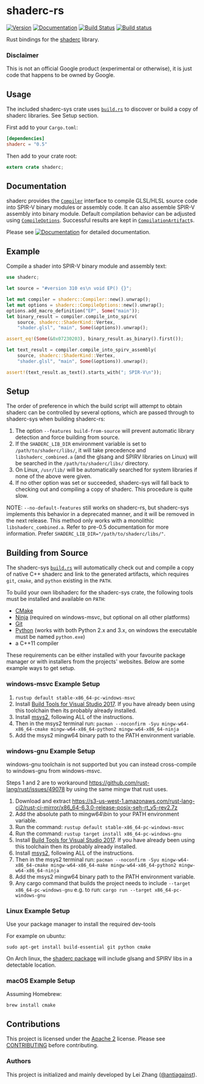 shaderc-rs
==========

[![Version](https://img.shields.io/crates/v/shaderc.svg)](https://crates.io/crates/shaderc)
[![Documentation](https://docs.rs/shaderc/badge.svg)](https://docs.rs/shaderc)
[![Build Status](https://travis-ci.org/google/shaderc-rs.svg?branch=master)](https://travis-ci.org/google/shaderc-rs)
[![Build status](https://ci.appveyor.com/api/projects/status/3la8yk6cgkh4jhu3/branch/master?svg=true)](https://ci.appveyor.com/project/antiagainst/shaderc-rs/branch/master)

Rust bindings for the [shaderc][shaderc] library.

### Disclaimer

This is not an official Google product (experimental or otherwise), it is just
code that happens to be owned by Google.

Usage
-----

The included shaderc-sys crate uses [`build.rs`](shaderc-sys/build/build.rs) to
discover or build a copy of shaderc libraries.  See Setup section.

First add to your `Cargo.toml`:

```toml
[dependencies]
shaderc = "0.5"
```

Then add to your crate root:

```rust
extern crate shaderc;
```

Documentation
-------------

shaderc provides the [`Compiler`][doc-compiler] interface to compile GLSL/HLSL
source code into SPIR-V binary modules or assembly code. It can also assemble
SPIR-V assembly into binary module. Default compilation behavior can be
adjusted using [`CompileOptions`][doc-options]. Successful results are kept in
[`CompilationArtifact`][doc-artifact]s.

Please see
[![Documentation](https://docs.rs/shaderc/badge.svg)](https://docs.rs/shaderc)
for detailed documentation.

Example
-------

Compile a shader into SPIR-V binary module and assembly text:

```rust
use shaderc;

let source = "#version 310 es\n void EP() {}";

let mut compiler = shaderc::Compiler::new().unwrap();
let mut options = shaderc::CompileOptions::new().unwrap();
options.add_macro_definition("EP", Some("main"));
let binary_result = compiler.compile_into_spirv(
    source, shaderc::ShaderKind::Vertex,
    "shader.glsl", "main", Some(&options)).unwrap();

assert_eq!(Some(&0x07230203), binary_result.as_binary().first());

let text_result = compiler.compile_into_spirv_assembly(
    source, shaderc::ShaderKind::Vertex,
    "shader.glsl", "main", Some(&options)).unwrap();

assert!(text_result.as_text().starts_with("; SPIR-V\n"));
```

Setup
-----

The order of preference in which the build script will attempt to obtain
shaderc can be controlled by several options, which are passed through to
shaderc-sys when building shaderc-rs:

1. The option `--features build-from-source` will prevent automatic library
   detection and force building from source.
2. If the `SHADERC_LIB_DIR` environment variable is set to
   `/path/to/shaderc/libs/`, it will take precedence and `libshaderc_combined.a`
   (and the glsang and SPIRV libraries on Linux) will be searched in the
   `/path/to/shaderc/libs/` directory.
3. On Linux, `/usr/lib/` will be automatically searched for system libraries
   if none of the above were given.
4. If no other option was set or succeeded, shaderc-sys will fall back to
   checking out and compiling a copy of shaderc.  This procedure is quite slow.

NOTE: `--no-default-features` still works on shaderc-rs, but shaderc-sys
implements this behavior in a deprecated manner, and it will be removed in the
next release.  This method only works with a monolithic `libshaderc_combined.a`.
Refer to pre-0.5 documentation for more information.
Prefer `SHADERC_LIB_DIR="/path/to/shaderc/libs/"`.

Building from Source
--------------------

The shaderc-sys [`build.rs`](shaderc-sys/build/build.rs) will automatically check out and compile a copy of native C++ shaderc and link to the generated artifacts,
which requires `git`, `cmake`, and `python` existing in the `PATH`.

To build your own libshaderc for the shaderc-sys crate, the following tools must be installed and available on `PATH`:
- [CMake](https://cmake.org/)
- [Ninja](https://github.com/ninja-build/ninja/releases) (required on windows-msvc, but optional on all other platforms)
- [Git](https://git-scm.com/)
- [Python](https://www.python.org/) (works with both Python 2.x and 3.x, on windows the executable must be named `python.exe`)
- a C++11 compiler

These requirements can be either installed with your favourite package manager or with installers
from the projects' websites. Below are some example ways to get setup.

### windows-msvc Example Setup

1.  `rustup default stable-x86_64-pc-windows-msvc`
2.  Install [Build Tools for Visual Studio 2017](https://visualstudio.microsoft.com/downloads/#build-tools-for-visual-studio-2017). If you have already been using this toolchain then its probably already installed.
4.  Install [msys2](http://www.msys2.org/), following ALL of the instructions.
5.  Then in the msys2 terminal run: `pacman --noconfirm -Syu mingw-w64-x86_64-cmake mingw-w64-x86_64-python2 mingw-w64-x86_64-ninja`
6.  Add the msys2 mingw64 binary path to the PATH environment variable.

### windows-gnu Example Setup

windows-gnu toolchain is not supported but you can instead cross-compile to windows-gnu from windows-msvc.

Steps 1 and 2 are to workaround https://github.com/rust-lang/rust/issues/49078 by using the same mingw that rust uses.

1.  Download and extract https://s3-us-west-1.amazonaws.com/rust-lang-ci2/rust-ci-mirror/x86_64-6.3.0-release-posix-seh-rt_v5-rev2.7z
2.  Add the absolute path to mingw64\bin to your PATH environment variable.
3.  Run the command: `rustup default stable-x86_64-pc-windows-msvc`
4.  Run the command: `rustup target install x86_64-pc-windows-gnu`
5.  Install [Build Tools for Visual Studio 2017](https://visualstudio.microsoft.com/downloads/#build-tools-for-visual-studio-2017). If you have already been using this toolchain then its probably already installed.
7.  Install [msys2](http://www.msys2.org/), following ALL of the instructions.
8.  Then in the msys2 terminal run: `pacman --noconfirm -Syu mingw-w64-x86_64-cmake mingw-w64-x86_64-make mingw-w64-x86_64-python2 mingw-w64-x86_64-ninja`
9.  Add the msys2 mingw64 binary path to the PATH environment variable.
10. Any cargo command that builds the project needs to include `--target x86_64-pc-windows-gnu` e.g. to run: `cargo run --target x86_64-pc-windows-gnu`

### Linux Example Setup

Use your package manager to install the required dev-tools

For example on ubuntu:
```
sudo apt-get install build-essential git python cmake
```

On Arch linux, the [shaderc package](https://www.archlinux.org/packages/extra/x86_64/shaderc/) will include glsang and SPIRV libs in a detectable location.

### macOS Example Setup

Assuming Homebrew:

```
brew install cmake
```

Contributions
-------------

This project is licensed under the [Apache 2](LICENSE) license. Please see
[CONTRIBUTING](CONTRIBUTING.md) before contributing.

### Authors

This project is initialized and mainly developed by Lei Zhang
([@antiagainst][me]).

[shaderc]: https://github.com/google/shaderc
[doc-compiler]: https://docs.rs/shaderc/0.5/shaderc/struct.Compiler.html
[doc-options]: https://docs.rs/shaderc/0.5/shaderc/struct.CompileOptions.html
[doc-artifact]: https://docs.rs/shaderc/0.5/shaderc/struct.CompilationArtifact.html
[me]: https://github.com/antiagainst
